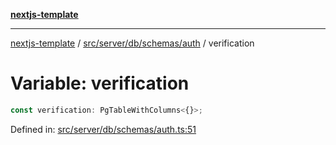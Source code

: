 [**nextjs-template**](README.md)

---

[nextjs-template](README.md) / [src/server/db/schemas/auth](src.server.db.schemas.auth.md) / verification

# Variable: verification

```ts
const verification: PgTableWithColumns<{}>;
```

Defined in: [src/server/db/schemas/auth.ts:51](https://github.com/Its-Satyajit/nextjs-template/blob/c8d81b09293d759cbf04e9bc7e542cc7d90740e6/src/server/db/schemas/auth.ts#L51)

